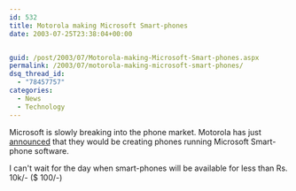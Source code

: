 ```yaml
---
id: 532
title: Motorola making Microsoft Smart-phones
date: 2003-07-25T23:38:04+00:00


guid: /post/2003/07/Motorola-making-Microsoft-Smart-phones.aspx
permalink: /2003/07/motorola-making-microsoft-smart-phones/
dsq_thread_id:
  - "78457757"
categories:
  - News
  - Technology
---
```

<body xmlns="http://www.w3.org/1999/xhtml">
    <p>
        Microsoft is slowly breaking into the phone market. Motorola has just <a href="http://zdnet.com.com/2100-1105_2-5053475.html">announced</a> that
        they would be creating phones running Microsoft Smart-phone software.
    </p>
    <p>
        I can't wait for the day when smart-phones will be available for less than Rs. 10k/-
        ($ 100/-)
    </p>
</body>